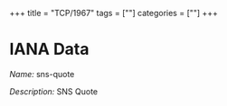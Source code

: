 +++
title = "TCP/1967"
tags = [""]
categories = [""]
+++

# IANA Data

_Name:_ sns-quote

_Description:_ SNS Quote

